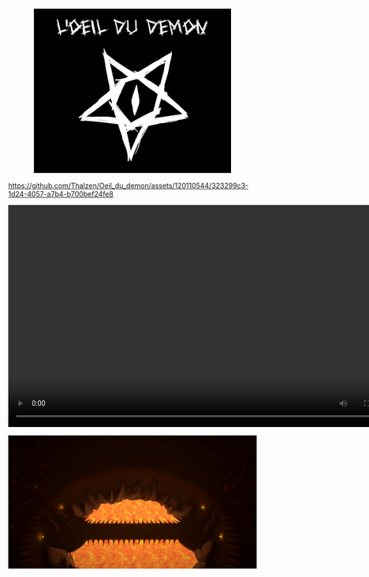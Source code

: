 <p align="center">

<img  width="400" src="src/title.png">

</p>


<p align="center">

https://github.com/Thalzen/Oeil_du_demon/assets/120110544/323299c3-1d24-4057-a7b4-b700bef24fe8

<video width="800" height="450" src="src/oeildudemon.mp4" controls>
  <source src="src/oeildudemon.mp4" type="video/mp4">
</video>

</p>

<p align="center">

<img  width="800" src="src/arena.png">






